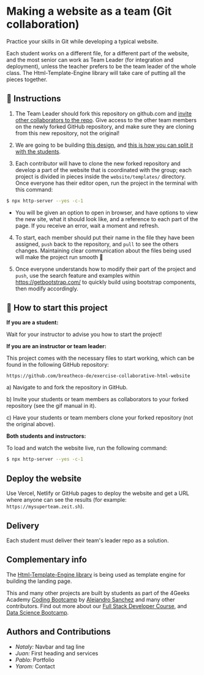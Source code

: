 # Making a website as a team (Git collaboration)

Practice your skills in Git while developing a typical website.

Each student works on a different file, for a different part of the website, and the most senior can work as Team Leader (for integration and deployment), unless the teacher prefers to be the team leader of the whole class. The Html-Template-Engine library will take care of putting all the pieces together.

## 📝 Instructions

1. The Team Leader should fork this repository on github.com and [invite other collaborators to the repo](https://github.com/breatheco-de/exercise-git-collabration/blob/master/iOBmU5zYqA.gif). Give access to the other team members on the newly forked GitHub repository, and make sure they are cloning from this new repository, not the original!

2. We are going to be building [this design](https://raw.githubusercontent.com/breatheco-de/exercise-collaborative-html-website/master/website/designs/thumb.jpg), and [this is how you can split it with the students](https://github.com/breatheco-de/exercise-collaborative-html-website/blob/master/website/designs/guide.jpg?raw=true).

3. Each contributor will have to clone the new forked repository and develop a part of the website that is coordinated with the group; each project is divided in pieces inside the `website/templates/` directory. Once everyone has their editor open, run the project in the terminal with this command:

```bash
$ npx http-server --yes -c-1
```

+ You will be given an option to open in browser, and have options to view the new site, what it should look like, and a reference to each part of the page. If you receive an error, wait a moment and refresh.

4. To start, each member should put their name in the file they have been assigned, `push` back to the repository, and `pull` to see the others changes. Maintaining clear communication about the files being used will make the project run smooth 🙂

5. Once everyone understands how to modify their part of the project and `push`, use the search feature and examples within https://getbootstrap.com/ to quickly build using bootstrap components, then modify accordingly.

## 🌱 How to start this project

**If you are a student:**

Wait for your instructor to advise you how to start the project!

**If you are an instructor or team leader:**

This project comes with the necessary files to start working, which can be found in the following GitHub repository:

```text
https://github.com/breatheco-de/exercise-collaborative-html-website
```

a) Navigate to and fork the repository in GitHub.

b) Invite your students or team members as collaborators to your forked repository (see the gif manual in it).

c) Have your students or team members clone your forked repository (not the original above).

**Both students and instructors:**

To load and watch the website live, run the following command:

```bash
$ npx http-server --yes -c-1
```


## Deploy the website

Use Vercel, Netlify or GitHub pages to deploy the website and get a URL where anyone can see the results (for example: `https://mysuperteam.zeit.sh`).

## Delivery

Each student must deliver their team's leader repo as a solution.

## Complementary info

The [Html-Template-Engine library](https://github.com/alesanchezr/html-template-engine) is being used as template engine for building the landing page.

This and many other projects are built by students as part of the 4Geeks Academy [Coding Bootcamp](https://4geeksacademy.com/us/coding-bootcamp) by [Alejandro Sanchez](https://twitter.com/alesanchezr) and many other contributors. Find out more about our [Full Stack Developer Course](https://4geeksacademy.com/us/coding-bootcamps/part-time-full-stack-developer), and [Data Science Bootcamp](https://4geeksacademy.com/us/coding-bootcamps/datascience-machine-learning).

## Authors and Contributions
- *Nataly:* Navbar and tag line
- *Juan:* First heading and services
- *Pablo:* Portfolio
- *Yarom:* Contact
 